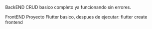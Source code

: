 BackEND
CRUD basico completo ya funcionando sin errores.


FrontEND
Proyecto Flutter basico, despues de ejecutar: 
flutter create frontend



